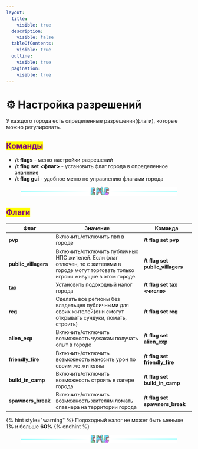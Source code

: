 ```yaml
---
layout:
  title:
    visible: true
  description:
    visible: false
  tableOfContents:
    visible: true
  outline:
    visible: true
  pagination:
    visible: true
---
```


# ⚙ Настройка разрешений

У каждого города есть определенные разрешения(флаги), которые можно регулировать.

## <mark style="color:purple;">Команды</mark>

* **/t flags** - меню настройки разрешений
* **/t flag set** **<флаг>** - установить флаг города в определенное значение
* **/t flag gui** - удобное меню по управлению флагами города

<figure><img src="../.gitbook/assets/gitlab_hr7.svg" alt=""><figcaption></figcaption></figure>

## <mark style="color:purple;">Флаги</mark>

| Флаг                  | Значение                                                                                                                                 | Команда                           |
| --------------------- | ---------------------------------------------------------------------------------------------------------------------------------------- | --------------------------------- |
| **pvp**               | Включить/отключить пвп в городе                                                                                                          | **/t flag set pvp**               |
| **public\_villagers** | Включить/отключить публичных НПС жителей. Если флаг отлючен, то с жителями в городе могут торговать только игроки живущие в этом городе. | **/t flag set public\_villagers** |
| **tax**               | Установить подоходный налог города                                                                                                       | **/t flag set tax <число>**       |
| **reg**               | Сделать все регионы без владельцев публичными для своих жителей(они смогут открывать сундуки, ломать, строить)                           | **/t flag set reg**               |
| **alien\_exp**        | Включить/отключить возможность чужакам получать опыт в городе                                                                            | **/t flag set alien\_exp**        |
| **friendly\_fire**    | Включить/отключить возможность наносить урон по своим же жителям                                                                         | **/t flag set friendly\_fire**    |
| **build\_in\_camp**   | Включить/отключить возможность строить в лагере города                                                                                   | **/t flag set build\_in\_camp**   |
| **spawners\_break**   | Включить/отключить возможность жителям ломать спавнера на территории города                                                              | **/t flag set spawners\_break**   |

{% hint style="warning" %}
Подоходный налог не может быть меньше **1%** и больше **60%**
{% endhint %}

<figure><img src="../.gitbook/assets/gitlab_hr7.svg" alt=""><figcaption></figcaption></figure>
